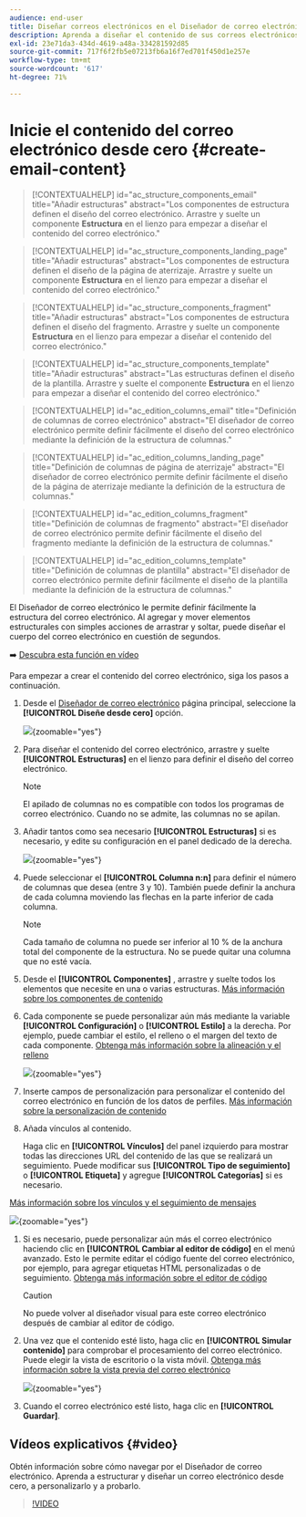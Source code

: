 ```yaml
---
audience: end-user
title: Diseñar correos electrónicos en el Diseñador de correo electrónico
description: Aprenda a diseñar el contenido de sus correos electrónicos desde cero
exl-id: 23e71da3-434d-4619-a48a-334281592d85
source-git-commit: 717f6f2fb5e07213fb6a16f7ed701f450d1e257e
workflow-type: tm+mt
source-wordcount: '617'
ht-degree: 71%

---
```


# Inicie el contenido del correo electrónico desde cero {#create-email-content}

>[!CONTEXTUALHELP]
>id="ac_structure_components_email"
>title="Añadir estructuras"
>abstract="Los componentes de estructura definen el diseño del correo electrónico. Arrastre y suelte un componente **Estructura** en el lienzo para empezar a diseñar el contenido del correo electrónico."

>[!CONTEXTUALHELP]
>id="ac_structure_components_landing_page"
>title="Añadir estructuras"
>abstract="Los componentes de estructura definen el diseño de la página de aterrizaje. Arrastre y suelte un componente **Estructura** en el lienzo para empezar a diseñar el contenido del correo electrónico."

>[!CONTEXTUALHELP]
>id="ac_structure_components_fragment"
>title="Añadir estructuras"
>abstract="Los componentes de estructura definen el diseño del fragmento. Arrastre y suelte un componente **Estructura** en el lienzo para empezar a diseñar el contenido del correo electrónico."

>[!CONTEXTUALHELP]
>id="ac_structure_components_template"
>title="Añadir estructuras"
>abstract="Las estructuras definen el diseño de la plantilla. Arrastre y suelte el componente **Estructura** en el lienzo para empezar a diseñar el contenido del correo electrónico."


>[!CONTEXTUALHELP]
>id="ac_edition_columns_email"
>title="Definición de columnas de correo electrónico"
>abstract="El diseñador de correo electrónico permite definir fácilmente el diseño del correo electrónico mediante la definición de la estructura de columnas."

>[!CONTEXTUALHELP]
>id="ac_edition_columns_landing_page"
>title="Definición de columnas de página de aterrizaje"
>abstract="El diseñador de correo electrónico permite definir fácilmente el diseño de la página de aterrizaje mediante la definición de la estructura de columnas."

>[!CONTEXTUALHELP]
>id="ac_edition_columns_fragment"
>title="Definición de columnas de fragmento"
>abstract="El diseñador de correo electrónico permite definir fácilmente el diseño del fragmento mediante la definición de la estructura de columnas."

>[!CONTEXTUALHELP]
>id="ac_edition_columns_template"
>title="Definición de columnas de plantilla"
>abstract="El diseñador de correo electrónico permite definir fácilmente el diseño de la plantilla mediante la definición de la estructura de columnas."

El Diseñador de correo electrónico le permite definir fácilmente la estructura del correo electrónico. Al agregar y mover elementos estructurales con simples acciones de arrastrar y soltar, puede diseñar el cuerpo del correo electrónico en cuestión de segundos.

➡️ [Descubra esta función en vídeo](#video)

Para empezar a crear el contenido del correo electrónico, siga los pasos a continuación.

1. Desde el [Diseñador de correo electrónico](get-started-email-designer.md#start-authoring) página principal, seleccione la **[!UICONTROL Diseñe desde cero]** opción.

   ![](assets/email_designer-from-scratch.png){zoomable="yes"}

1. Para diseñar el contenido del correo electrónico, arrastre y suelte **[!UICONTROL Estructuras]** en el lienzo para definir el diseño del correo electrónico.

   >[!NOTE]
   >
   >El apilado de columnas no es compatible con todos los programas de correo electrónico. Cuando no se admite, las columnas no se apilan.

1. Añadir tantos como sea necesario **[!UICONTROL Estructuras]** si es necesario, y edite su configuración en el panel dedicado de la derecha.

   ![](assets/email_designer_structure_components.png){zoomable="yes"}

1. Puede seleccionar el **[!UICONTROL Columna n:n]** para definir el número de columnas que desea (entre 3 y 10). También puede definir la anchura de cada columna moviendo las flechas en la parte inferior de cada columna.

   >[!NOTE]
   >
   >Cada tamaño de columna no puede ser inferior al 10 % de la anchura total del componente de la estructura. No se puede quitar una columna que no esté vacía.

1. Desde el **[!UICONTROL Componentes]** , arrastre y suelte todos los elementos que necesite en una o varias estructuras. [Más información sobre los componentes de contenido](content-components.md)

1. Cada componente se puede personalizar aún más mediante la variable **[!UICONTROL Configuración]** o **[!UICONTROL Estilo]** a la derecha. Por ejemplo, puede cambiar el estilo, el relleno o el margen del texto de cada componente. [Obtenga más información sobre la alineación y el relleno](alignment-and-padding.md)

   ![](assets/email_designer-styles.png){zoomable="yes"}

1. Inserte campos de personalización para personalizar el contenido del correo electrónico en función de los datos de perfiles. [Más información sobre la personalización de contenido](../personalization/personalize.md)

1. Añada vínculos al contenido.

   Haga clic en **[!UICONTROL Vínculos]** del panel izquierdo para mostrar todas las direcciones URL del contenido de las que se realizará un seguimiento. Puede modificar sus **[!UICONTROL Tipo de seguimiento]** o **[!UICONTROL Etiqueta]** y agregue **[!UICONTROL Categorías]** si es necesario.

[Más información sobre los vínculos y el seguimiento de mensajes](message-tracking.md)

   ![](assets/email_designer-links.png){zoomable="yes"}

1. Si es necesario, puede personalizar aún más el correo electrónico haciendo clic en **[!UICONTROL Cambiar al editor de código]** en el menú avanzado. Esto le permite editar el código fuente del correo electrónico, por ejemplo, para agregar etiquetas HTML personalizadas o de seguimiento. [Obtenga más información sobre el editor de código](code-content.md)

   >[!CAUTION]
   >
   >No puede volver al diseñador visual para este correo electrónico después de cambiar al editor de código.

1. Una vez que el contenido esté listo, haga clic en **[!UICONTROL Simular contenido]** para comprobar el procesamiento del correo electrónico. Puede elegir la vista de escritorio o la vista móvil. [Obtenga más información sobre la vista previa del correo electrónico](../preview-test/preview-test.md)

   ![](assets/email_designer-simulate.png){zoomable="yes"}

1. Cuando el correo electrónico esté listo, haga clic en **[!UICONTROL Guardar]**.

## Vídeos explicativos {#video}

Obtén información sobre cómo navegar por el Diseñador de correo electrónico. Aprenda a estructurar y diseñar un correo electrónico desde cero, a personalizarlo y a probarlo.

>[!VIDEO](https://video.tv.adobe.com/v/3425867/?quality=12)
